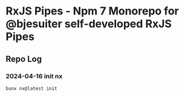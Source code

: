 # RxJS Pipes - Npm 7 Monorepo for @bjesuiter self-developed RxJS Pipes

## Repo Log

### 2024-04-16 init nx

`bunx nx@latest init`
